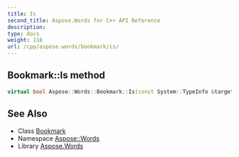 ```yaml
---
title: Is
second_title: Aspose.Words for C++ API Reference
description: 
type: docs
weight: 118
url: /cpp/aspose.words/bookmark/is/
---
```

## Bookmark::Is method




```cpp
virtual bool Aspose::Words::Bookmark::Is(const System::TypeInfo &target) const override
```

## See Also

* Class [Bookmark](../)
* Namespace [Aspose::Words](../../)
* Library [Aspose.Words](../../../)

